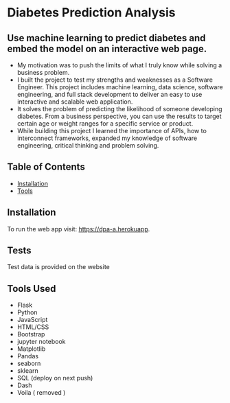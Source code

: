 # Diabetes Prediction Analysis 

## Use machine learning to predict diabetes and embed the model on an interactive web page. 

- My motivation was to push the limits of what I truly know while solving a business problem.
- I built the project to test my strengths and weaknesses as a Software Engineer. This project includes machine learning, data science, software engineering, and full stack development to deliver an easy to use interactive and scalable web application. 
- It solves the problem of predicting the likelihood of someone developing diabetes. From a business perspective, you can use the results to target certain age or weight ranges for a specific service or product.
- While building this project I learned the importance of APIs, how to interconnect frameworks, expanded my knowledge of software engineering, critical thinking and problem solving.  


## Table of Contents

- [Installation](#installation)
- [Tools](#tools)

## Installation
To run the web app visit: https://dpa-a.herokuapp.


## Tests
Test data is provided on the website 


## Tools Used
- Flask
- Python
- JavaScript
- HTML/CSS
- Bootstrap
- jupyter notebook
- Matplotlib
- Pandas 
- seaborn
- sklearn 
- SQL (deploy on next push)
- Dash 
- Voila ( removed )

